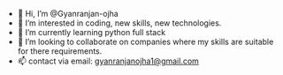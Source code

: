 - 👋 Hi, I’m @Gyanranjan-ojha
- 👀 I’m interested in coding, new skills, new technologies.
- 🌱 I’m currently learning python full stack
- 💞️ I’m looking to collaborate on companies where my skills are suitable for there requirements.
- 📫 contact via email: gyanranjanojha1@gmail.com

<!---
Gyanranjan-ojha/Gyanranjan-ojha is a ✨ special ✨ repository because its `README.md` (this file) appears on your GitHub profile.
You can click the Preview link to take a look at your changes.
--->

